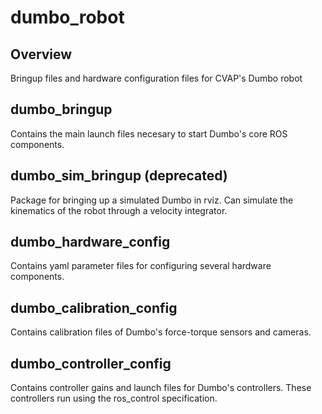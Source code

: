 dumbo_robot
===========

Overview
---------------------------------------------
Bringup files and hardware configuration files for CVAP's Dumbo robot


dumbo_bringup
---------------------------------------------

Contains the main launch files necesary to start Dumbo's core ROS components.


dumbo_sim_bringup (deprecated)
---------------------------------------------

Package for bringing up a simulated Dumbo in rviz. 
Can simulate the kinematics of the robot through a velocity integrator. 


dumbo_hardware_config
---------------------------------------------

Contains yaml parameter files for configuring several hardware components.


dumbo_calibration_config
---------------------------------------------

Contains calibration files of Dumbo's force-torque sensors and cameras.


dumbo_controller_config
---------------------------------------------

Contains controller gains and launch files for Dumbo's controllers. These controllers run using the ros_control specification.